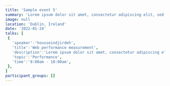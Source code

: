 ```yaml
---
title: 'Sample event 5'
summary: 'Lorem ipsum dolor sit amet, consectetur adipiscing elit, sed do eiusmod tempor incididunt ut labore et dolore magna aliqua.'
image: null
location: 'Dublin, Ireland'
date: '2022-01-24'
talks: [
 {
   'speaker':'housseindjirdeh',
   'title':'Web performance measurement',
   'description':'Lorem ipsum dolor sit amet, consectetur adipiscing elit, sed do eiusmod tempor incididunt ut labore et dolore magna aliqua',
   'topic':'Performance',
   'time':'8:00am - 10:00am',
 },
]
participant_groups: []
---
```

